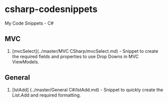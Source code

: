 # csharp-codesnippets
My Code Snippets - C#

## MVC
1. [mvcSelect](../master/MVC CSharp/mvcSelect.md) - Snippet to create the required fields and properties to use Drop Downs in MVC ViewModels.

## General
1. [lstAdd] (../master/General C#/lstAdd.md) - Snippet to quickly create the List.Add and required formatting.